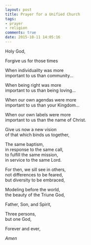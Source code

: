 ```yaml
---
layout: post
title: Prayer for a Unified Church
tags:
- prayer
- religion
comments: true
date: 2015-10-11 14:05:16
---
```


Holy God,

Forgive us for those times  

When individuality was more  
important to us than community...

When being right was more  
important to us than being loving...

When our own agendas were more  
important to us than your Kingdom...

When our own labels were more  
important to us than the name of Christ.

Give us now a new vision  
of that which binds us together,

The same baptism,  
in response to the same call,  
to fulfill the same mission,  
in service to the same Lord.

For then, we sill see in others,  
not differences to be feared,  
but diversity to be embraced,

Modeling before the world,  
the beauty of the Triune God,  

Father, Son, and Spirit,  

Three persons,  
but one God,  

Forever and ever,

*Amen*




